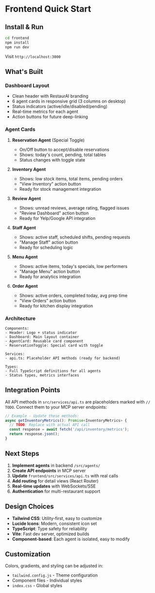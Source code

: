 # Frontend Quick Start

## Install & Run

```bash
cd frontend
npm install
npm run dev
```

Visit `http://localhost:3000`

## What's Built

### Dashboard Layout
- Clean header with RestaurAI branding
- 6 agent cards in responsive grid (3 columns on desktop)
- Status indicators (active/idle/disabled/pending)
- Real-time metrics for each agent
- Action buttons for future deep-linking

### Agent Cards

1. **Reservation Agent** (Special Toggle)
   - On/Off button to accept/disable reservations
   - Shows: today's count, pending, total tables
   - Status changes with toggle state

2. **Inventory Agent**
   - Shows: low stock items, total items, pending orders
   - "View Inventory" action button
   - Ready for stock management integration

3. **Review Agent**
   - Shows: unread reviews, average rating, flagged issues
   - "Review Dashboard" action button
   - Ready for Yelp/Google API integration

4. **Staff Agent**
   - Shows: active staff, scheduled shifts, pending requests
   - "Manage Staff" action button
   - Ready for scheduling logic

5. **Menu Agent**
   - Shows: active items, today's specials, low performers
   - "Manage Menu" action button
   - Ready for analytics integration

6. **Order Agent**
   - Shows: active orders, completed today, avg prep time
   - "View Orders" action button
   - Ready for kitchen display integration

### Architecture

```
Components:
- Header: Logo + status indicator
- Dashboard: Main layout container
- AgentCard: Reusable card component
- ReservationToggle: Special card with toggle

Services:
- api.ts: Placeholder API methods (ready for backend)

Types:
- Full TypeScript definitions for all agents
- Status types, metrics interfaces
```

## Integration Points

All API methods in `src/services/api.ts` are placeholders marked with `// TODO`. Connect them to your MCP server endpoints:

```typescript
// Example - Update these methods:
async getInventoryMetrics(): Promise<InventoryMetrics> {
  // TODO: Replace with actual API call
  const response = await fetch('/api/inventory/metrics');
  return response.json();
}
```

## Next Steps

1. **Implement agents** in backend `/src/agents/`
2. **Create API endpoints** in MCP server
3. **Update** `frontend/src/services/api.ts` with real calls
4. **Add routing** for detail views (React Router)
5. **Real-time updates** with WebSockets/SSE
6. **Authentication** for multi-restaurant support

## Design Choices

- **Tailwind CSS**: Utility-first, easy to customize
- **Lucide Icons**: Modern, consistent icon set
- **TypeScript**: Type safety for reliability
- **Vite**: Fast dev server, optimized builds
- **Component-based**: Each agent is isolated, easy to modify

## Customization

Colors, gradients, and styling can be adjusted in:
- `tailwind.config.js` - Theme configuration
- Component files - Individual styles
- `index.css` - Global styles
